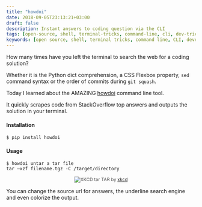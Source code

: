 ```yaml
---
title: "howdoi"
date: 2018-09-05T23:13:21+03:00
draft: false
description: Instant answers to coding question via the CLI
tags: [open-source, shell, terminal-tricks, command-line, cli, dev-tricks]
keywords: [open source, shell, terminal tricks, command line, CLI, developer tricks]
---
```

How many times have you left the terminal to search the web for a coding solution?

Whether it is the Python dict comprehension, a CSS Flexbox property, `sed` command syntax or the
order of commits during `git squash`.

Today I learned about the AMAZING [howdoi](https://github.com/gleitz/howdoi) command line tool.

It quickly scrapes code from StackOverflow top answers and outputs the solution in your terminal.

#### Installation

```shell
$ pip install howdoi
```

#### Usage

```shell
$ howdoi untar a tar file
tar –xzf filename.tgz -C /target/directory
```

<p style="
  font-size: 12px;
  text-align: center;
  color: rgba(0,0,0,.68);">
  <img src="/images/tar.png" alt="XKCD tar">
  TAR by <a href="https://xkcd.com/1168/">xkcd</a>
</p>

You can change the source url for answers, the underline search engine and even colorize the output.
